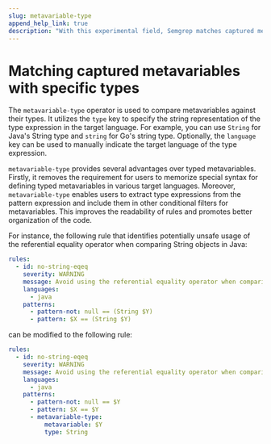 ```yaml
---
slug: metavariable-type
append_help_link: true
description: "With this experimental field, Semgrep matches captured metavariables with specific types"
---
```


# Matching captured metavariables with specific types

The `metavariable-type` operator is used to compare metavariables against their types. It utilizes the `type` key to specify the string representation of the type expression in the target language. For example, you can use `String` for Java's String type and `string` for Go's string type. Optionally, the `language` key can be used to manually indicate the target language of the type expression.

`metavariable-type` provides several advantages over typed metavariables. Firstly, it removes the requirement for users to memorize special syntax for defining typed metavariables in various target languages. Moreover, `metavariable-type` enables users to extract type expressions from the pattern expression and include them in other conditional filters for metavariables. This improves the readability of rules and promotes better organization of the code.

For instance, the following rule that identifies potentially unsafe usage of the referential equality operator when comparing String objects in Java:
```yaml
rules:
  - id: no-string-eqeq
    severity: WARNING
    message: Avoid using the referential equality operator when comparing String objects
    languages:
      - java
    patterns:
      - pattern-not: null == (String $Y)
      - pattern: $X == (String $Y)
```

can be modified to the following rule:
```yaml
rules:
  - id: no-string-eqeq
    severity: WARNING
    message: Avoid using the referential equality operator when comparing String objects
    languages:
      - java
    patterns:
      - pattern-not: null == $Y
      - pattern: $X == $Y
      - metavariable-type:
          metavariable: $Y
          type: String
```
